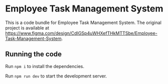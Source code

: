 
  # Employee Task Management System

  This is a code bundle for Employee Task Management System. The original project is available at https://www.figma.com/design/CdIGSp4uWHXefTHkMTTSbe/Employee-Task-Management-System.

  ## Running the code

  Run `npm i` to install the dependencies.

  Run `npm run dev` to start the development server.
  